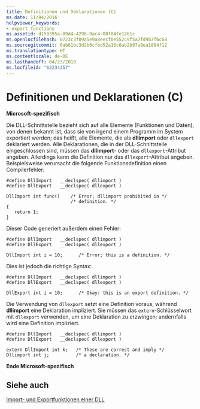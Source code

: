 ```yaml
---
title: Definitionen und Deklarationen (C)
ms.date: 11/04/2016
helpviewer_keywords:
- export functions
ms.assetid: d150395a-89d4-4298-9ac4-08f84fe1261c
ms.openlocfilehash: 8723c3f09a5e9a8eecf0e552c9f5a7fd9b7f6c68
ms.sourcegitcommit: 0ab61bc3d2b6cfbd52a16c6ab2b97a8ea1864f12
ms.translationtype: HT
ms.contentlocale: de-DE
ms.lasthandoff: 04/23/2019
ms.locfileid: "62234357"
---
```

# <a name="definitions-and-declarations-c"></a>Definitionen und Deklarationen (C)

**Microsoft-spezifisch**

Die DLL-Schnittstelle bezieht sich auf alle Elemente (Funktionen und Daten), von denen bekannt ist, dass sie von irgend einem Programm im System exportiert werden; das heißt, alle Elemente, die als **dllimport** oder `dllexport` deklariert werden. Alle Deklarationen, die in der DLL-Schnittstelle eingeschlossen sind, müssen das **dllimport**- oder das `dllexport`-Attribut angeben. Allerdings kann die Definition nur das `dllexport`-Attribut angeben. Beispielsweise verursacht die folgende Funktionsdefinition einen Compilerfehler:

```
#define DllImport   __declspec( dllimport )
#define DllExport   __declspec( dllexport )

DllImport int func()    /* Error; dllimport prohibited in */
                        /* definition. */
{
   return 1;
}
```

Dieser Code generiert außerdem einen Fehler:

```
#define DllImport   __declspec( dllimport )
#define DllExport   __declspec( dllexport )

DllImport int i = 10;      /* Error; this is a definition. */
```

Dies ist jedoch die richtige Syntax:

```
#define DllImport   __declspec( dllimport )
#define DllExport   __declspec( dllexport )

DllExport int i = 10;      /* Okay: this is an export definition. */
```

Die Verwendung von `dllexport` setzt eine Definition voraus, während **dllimport** eine Deklaration impliziert. Sie müssen das `extern`-Schlüsselwort mit `dllexport` verwenden, um eine Deklaration zu erzwingen; andernfalls wird eine Definition impliziert.

```
#define DllImport   __declspec( dllimport )
#define DllExport   __declspec( dllexport )

extern DllImport int k;   /* These are correct and imply */
Dllimport int j;          /* a declaration. */
```

**Ende Microsoft-spezifisch**

## <a name="see-also"></a>Siehe auch

[Import- und Exportfunktionen einer DLL](../c-language/dll-import-and-export-functions.md)
